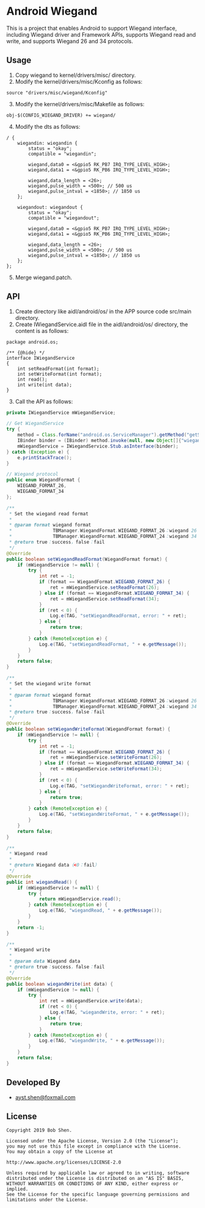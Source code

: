 # Android Wiegand
This is a project that enables Android to support Wiegand interface, including Wiegand driver and Framework APIs, supports Wiegand read and write, and supports Wiegand 26 and 34 protocols.

## Usage
1. Copy wiegand to kernel/drivers/misc/ directory.
2. Modify the kernel/drivers/misc/Kconfig as follows:
```
source "drivers/misc/wiegand/Kconfig"
```
3. Modify the kernel/drivers/misc/Makefile as follows:
```
obj-$(CONFIG_WIEGAND_DRIVER) += wiegand/
```
4. Modify the dts as follows:
```
/ {  
	wiegandin: wiegandin { 
		status = "okay";
		compatible = "wiegandin";

		wiegand,data0 = <&gpio5 RK_PB7 IRQ_TYPE_LEVEL_HIGH>;
		wiegand,data1 = <&gpio5 RK_PB6 IRQ_TYPE_LEVEL_HIGH>;

		wiegand,data_length = <26>;
		wiegand,pulse_width = <500>; // 500 us
		wiegand,pulse_intval = <1850>; // 1850 us
	};

	wiegandout: wiegandout {
		status = "okay";
		compatible = "wiegandout";

		wiegand,data0 = <&gpio5 RK_PB7 IRQ_TYPE_LEVEL_HIGH>;
		wiegand,data1 = <&gpio5 RK_PB6 IRQ_TYPE_LEVEL_HIGH>;

		wiegand,data_length = <26>;
		wiegand,pulse_width = <500>; // 500 us
		wiegand,pulse_intval = <1850>; // 1850 us
	};
};
```
5. Merge wiegand.patch.

## API
1. Create directory like aidl/android/os/ in the APP source code src/main directory.
2. Create IWiegandService.aidl file in the aidl/android/os/ directory, the content is as follows:  
```
package android.os;

/** {@hide} */
interface IWiegandService
{
	int setReadFormat(int format);
	int setWriteFormat(int format);
	int read();
	int write(int data);
}
```
3. Call the API as follows:  
```Java
private IWiegandService mWiegandService;

// Get WiegandService
try {
    method = Class.forName("android.os.ServiceManager").getMethod("getService", String.class);
    IBinder binder = (IBinder) method.invoke(null, new Object[]{"wiegand"});
    mWiegandService = IWiegandService.Stub.asInterface(binder);
} catch (Exception e) {
    e.printStackTrace();
}

// Wiegand protocol
public enum WiegandFormat {
    WIEGAND_FORMAT_26,
    WIEGAND_FORMAT_34
};

/**
 * Set the wiegand read format
 *
 * @param format wiegand format
 *               TBManager.WiegandFormat.WIEGAND_FORMAT_26：wiegand 26
 *               TBManager.WiegandFormat.WIEGAND_FORMAT_24：wiegand 34
 * @return true：success，false：fail
 */
@Override
public boolean setWiegandReadFormat(WiegandFormat format) {
    if (mWiegandService != null) {
        try {
            int ret = -1;
            if (format == WiegandFormat.WIEGAND_FORMAT_26) {
                ret = mWiegandService.setReadFormat(26);
            } else if (format == WiegandFormat.WIEGAND_FORMAT_34) {
                ret = mWiegandService.setReadFormat(34);
            }
            if (ret < 0) {
                Log.e(TAG, "setWiegandReadFormat, error: " + ret);
            } else {
                return true;
            }
        } catch (RemoteException e) {
            Log.e(TAG, "setWiegandReadFormat, " + e.getMessage());
        }
    }
    return false;
}

/**
 * Set the wiegand write format
 *
 * @param format wiegand format
 *               TBManager.WiegandFormat.WIEGAND_FORMAT_26：wiegand 26
 *               TBManager.WiegandFormat.WIEGAND_FORMAT_24：wiegand 34
 * @return true：success，false：fail
 */
@Override
public boolean setWiegandWriteFormat(WiegandFormat format) {
    if (mWiegandService != null) {
        try {
            int ret = -1;
            if (format == WiegandFormat.WIEGAND_FORMAT_26) {
                ret = mWiegandService.setWriteFormat(26);
            } else if (format == WiegandFormat.WIEGAND_FORMAT_34) {
                ret = mWiegandService.setWriteFormat(34);
            }
            if (ret < 0) {
                Log.e(TAG, "setWiegandWriteFormat, error: " + ret);
            } else {
                return true;
            }
        } catch (RemoteException e) {
            Log.e(TAG, "setWiegandWriteFormat, " + e.getMessage());
        }
    }
    return false;
}

/**
 * Wiegand read
 *
 * @return Wiegand data（<0：fail）
 */
@Override
public int wiegandRead() {
    if (mWiegandService != null) {
        try {
            return mWiegandService.read();
        } catch (RemoteException e) {
            Log.e(TAG, "wiegandRead, " + e.getMessage());
        }
    }
    return -1;
}

/**
 * Wiegand write
 *
 * @param data Wiegand data
 * @return true：success，false：fail
 */
@Override
public boolean wiegandWrite(int data) {
    if (mWiegandService != null) {
        try {
            int ret = mWiegandService.write(data);
            if (ret < 0) {
                Log.e(TAG, "wiegandWrite, error: " + ret);
            } else {
                return true;
            }
        } catch (RemoteException e) {
            Log.e(TAG, "wiegandWrite, " + e.getMessage());
        }
    }
    return false;
}
```

## Developed By
* ayst.shen@foxmail.com

## License
	Copyright 2019 Bob Shen.

	Licensed under the Apache License, Version 2.0 (the "License");
	you may not use this file except in compliance with the License.
	You may obtain a copy of the License at

	http://www.apache.org/licenses/LICENSE-2.0

	Unless required by applicable law or agreed to in writing, software
	distributed under the License is distributed on an "AS IS" BASIS,
	WITHOUT WARRANTIES OR CONDITIONS OF ANY KIND, either express or implied.
	See the License for the specific language governing permissions and
	limitations under the License.
